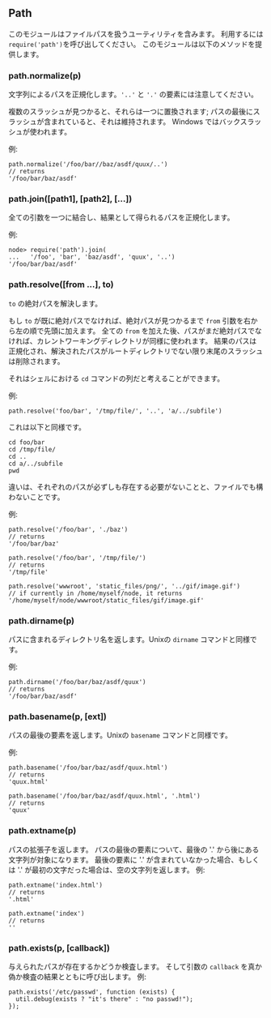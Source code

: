 ## Path

<!--

This module contains utilities for dealing with file paths.  Use
`require('path')` to use it.  It provides the following methods:

-->
このモジュールはファイルパスを扱うユーティリティを含みます。
利用するには`require('path')`を呼び出してください。
このモジュールは以下のメソッドを提供します。

### path.normalize(p)

<!--

Normalize a string path, taking care of `'..'` and `'.'` parts.

-->
文字列によるパスを正規化します。`'..'` と `'.'` の要素には注意してください。

<!--

When multiple slashes are found, they're replaces by a single one;
when the path contains a trailing slash, it is preserved.
On windows backslashes are used. 

-->
複数のスラッシュが見つかると、それらは一つに置換されます;
パスの最後にスラッシュが含まれていると、それは維持されます。
Windows ではバックスラッシュが使われます。

<!--

Example:

-->
例:

    path.normalize('/foo/bar//baz/asdf/quux/..')
    // returns
    '/foo/bar/baz/asdf'

### path.join([path1], [path2], [...])

<!--

Join all arguments together and normalize the resulting path.

-->
全ての引数を一つに結合し、結果として得られるパスを正規化します。

<!--

Example:

-->
例:

    node> require('path').join(
    ...   '/foo', 'bar', 'baz/asdf', 'quux', '..')
    '/foo/bar/baz/asdf'

### path.resolve([from ...], to)

<!--

Resolves `to` to an absolute path.

-->
`to` の絶対パスを解決します。

<!--

If `to` isn't already absolute `from` arguments are prepended in right to left
order, until an absolute path is found. If after using all `from` paths still
no absolute path is found, the current working directory is used as well. The
resulting path is normalized, and trailing slashes are removed unless the path 
gets resolved to the root directory.
-->
もし `to` が既に絶対パスでなければ、絶対パスが見つかるまで `from` 引数を右から左の順で先頭に加えます。
全ての `from` を加えた後、パスがまだ絶対パスでなければ、カレントワーキングディレクトリが同様に使われます。
結果のパスは正規化され、解決されたパスがルートディレクトリでない限り末尾のスラッシュは削除されます。

<!--

Another way to think of it is as a sequence of `cd` commands in a shell.

-->
それはシェルにおける `cd` コマンドの列だと考えることができます。

<!--

Examples:

-->
例:

    path.resolve('foo/bar', '/tmp/file/', '..', 'a/../subfile')

<!--

Is similar to:

-->
これは以下と同様です。

    cd foo/bar
    cd /tmp/file/
    cd ..
    cd a/../subfile
    pwd

<!--

The difference is that the different paths don't need to exist and may also be
files.

-->
違いは、それぞれのパスが必ずしも存在する必要がないことと、ファイルでも構わないことです。

<!--

Examples:

-->
例:

    path.resolve('/foo/bar', './baz')
    // returns
    '/foo/bar/baz'

    path.resolve('/foo/bar', '/tmp/file/')
    // returns
    '/tmp/file'

    path.resolve('wwwroot', 'static_files/png/', '../gif/image.gif')
    // if currently in /home/myself/node, it returns
    '/home/myself/node/wwwroot/static_files/gif/image.gif'

### path.dirname(p)

<!--

Return the directory name of a path.  Similar to the Unix `dirname` command.

-->
パスに含まれるディレクトリ名を返します。Unixの `dirname` コマンドと同様です。

<!--

Example:

-->
例:

    path.dirname('/foo/bar/baz/asdf/quux')
    // returns
    '/foo/bar/baz/asdf'

### path.basename(p, [ext])

<!--

Return the last portion of a path.  Similar to the Unix `basename` command.

-->
パスの最後の要素を返します。Unixの `basename` コマンドと同様です。

<!--

Example:

-->
例:

    path.basename('/foo/bar/baz/asdf/quux.html')
    // returns
    'quux.html'

    path.basename('/foo/bar/baz/asdf/quux.html', '.html')
    // returns
    'quux'

### path.extname(p)

<!--

Return the extension of the path.  Everything after the last '.' in the last portion
of the path.  If there is no '.' in the last portion of the path or the only '.' is
the first character, then it returns an empty string.  Examples:

-->
パスの拡張子を返します。
パスの最後の要素について、最後の '.' から後にある文字列が対象になります。
最後の要素に '.' が含まれていなかった場合、もしくは '.' が最初の文字だった場合は、空の文字列を返します。
例:

    path.extname('index.html')
    // returns
    '.html'

    path.extname('index')
    // returns
    ''

### path.exists(p, [callback])

<!--

Test whether or not the given path exists.  Then, call the `callback` argument
with either true or false. Example:

-->
与えられたパスが存在するかどうか検査します。
そして引数の `callback` を真か偽か検査の結果とともに呼び出します。
例:

    path.exists('/etc/passwd', function (exists) {
      util.debug(exists ? "it's there" : "no passwd!");
    });
